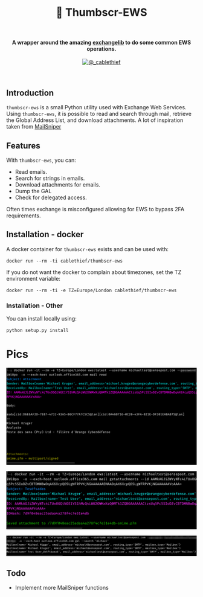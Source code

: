 
<h1 align="center">
  <br>
    📧 Thumbscr-EWS
  <br>
  <br>
</h1>

<h4 align="center">A wrapper around the amazing <a href="https://ecederstrand.github.io/exchangelib/">exchangelib</a> to do some common EWS operations.</h4>
<p align="center">
  <a href="https://twitter.com/_cablethief"><img src="https://img.shields.io/badge/twitter-%40_cablethief-blue.svg" alt="@_cablethief" height="18"></a>
</p>
<br>

## Introduction

`thumbscr-ews` is a small Python utility used with Exchange Web Services. Using `thumbscr-ews`, it is possible to read and search through mail, retrieve the Global Address List, and download attachments. A lot of inspiration taken from [MailSniper](https://github.com/dafthack/MailSniper)

## Features

With `thumbscr-ews`, you can:

- Read emails. 
- Search for strings in emails. 
- Download attachments for emails. 
- Dump the GAL
- Check for delegated access.

Often times exchange is misconfigured allowing for EWS to bypass 2FA requirements. 

## Installation - docker

A docker container for `thumbscr-ews` exists and can be used with:

```text
docker run --rm -ti cablethief/thumbscr-ews
```

If you do not want the docker to complain about timezones, set the TZ environment variable:

```text
docker run --rm -ti -e TZ=Europe/London cablethief/thumbscr-ews 
```

### Installation - Other

You can install locally using:

```
python setup.py install
```

# Pics

![](pics/readmail.png)

![](pics/downloadattachment.png)

![](pics/galsearch.png)

## Todo

 - Implement more MailSniper functions 
